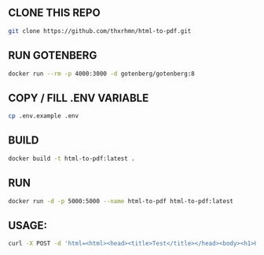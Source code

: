 ## CLONE THIS REPO
```bash
git clone https://github.com/thxrhmn/html-to-pdf.git
```

## RUN GOTENBERG
```bash
docker run --rm -p 4000:3000 -d gotenberg/gotenberg:8
```

## COPY / FILL .ENV VARIABLE
```bash
cp .env.example .env
```

## BUILD
```bash
docker build -t html-to-pdf:latest .
```

## RUN
```bash
docker run -d -p 5000:5000 --name html-to-pdf html-to-pdf:latest
```

## USAGE:
```bash
curl -X POST -d 'html=<html><head><title>Test</title></head><body><h1>Hello, World!</h1></body></html>' http://localhost:5000/generate-html-pdf -o index.pdf
```